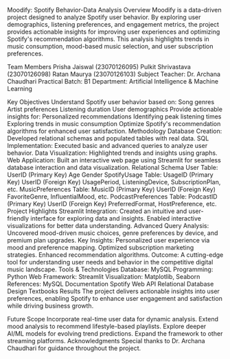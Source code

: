 Moodify: Spotify Behavior-Data Analysis
Overview
Moodify is a data-driven project designed to analyze Spotify user behavior. By exploring user demographics, listening preferences, and engagement metrics, the project provides actionable insights for improving user experiences and optimizing Spotify's recommendation algorithms. This analysis highlights trends in music consumption, mood-based music selection, and user subscription preferences.

Team Members
Prisha Jaiswal (23070126095)
Pulkit Shrivastava (23070126098)
Ratan Maurya (23070126103)
Subject Teacher: Dr. Archana Chaudhari
Practical Batch: B1
Department: Artificial Intelligence & Machine Learning

Key Objectives
Understand Spotify user behavior based on:
Song genres
Artist preferences
Listening duration
User demographics
Provide actionable insights for:
Personalized recommendations
Identifying peak listening times
Exploring trends in music consumption
Optimize Spotify's recommendation algorithms for enhanced user satisfaction.
Methodology
Database Creation: Developed relational schemas and populated tables with real data.
SQL Implementation: Executed basic and advanced queries to analyze user behavior.
Data Visualization: Highlighted trends and insights using graphs.
Web Application: Built an interactive web page using Streamlit for seamless database interaction and data visualization.
Relational Schema
User Table:
UserID (Primary Key)
Age
Gender
SpotifyUsage Table:
UsageID (Primary Key)
UserID (Foreign Key)
UsagePeriod, ListeningDevice, SubscriptionPlan, etc.
MusicPreferences Table:
MusicID (Primary Key)
UserID (Foreign Key)
FavoriteGenre, InfluentialMood, etc.
PodcastPreferences Table:
PodcastID (Primary Key)
UserID (Foreign Key)
PreferredFormat, HostPreference, etc.
Project Highlights
Streamlit Integration:
Created an intuitive and user-friendly interface for exploring data and insights.
Enabled interactive visualizations for better data understanding.
Advanced Query Analysis: Uncovered mood-driven music choices, genre preferences by device, and premium plan upgrades.
Key Insights:
Personalized user experience via mood and preference mapping.
Optimized subscription marketing strategies.
Enhanced recommendation algorithms.
Outcome: A cutting-edge tool for understanding user needs and behavior in the competitive digital music landscape.
Tools & Technologies
Database: MySQL
Programming: Python
Web Framework: Streamlit
Visualization: Matplotlib, Seaborn
References:
MySQL Documentation
Spotify Web API
Relational Database Design Textbooks
Results
The project delivers actionable insights into user preferences, enabling Spotify to enhance user engagement and satisfaction while driving business growth.

Future Scope
Incorporate real-time user data for dynamic analysis.
Extend mood analysis to recommend lifestyle-based playlists.
Explore deeper AI/ML models for evolving trend predictions.
Expand the framework to other streaming platforms.
Acknowledgments
Special thanks to Dr. Archana Chaudhari for guidance throughout the project.
